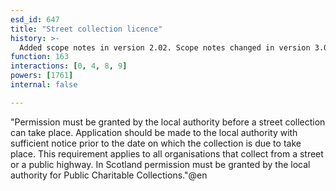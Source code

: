 ```yaml
---
esd_id: 647
title: "Street collection licence"
history: >-
  Added scope notes in version 2.02. Scope notes changed in version 3.00 to include Scottish legislation. Term name changed from 'Licence - street collection' to 'Licences - street collection' in version 3.00. Name changed to 'Street collection licence' in version 4.00.
function: 163
interactions: [0, 4, 8, 9]
powers: [1761]
internal: false

---
```


"Permission must be granted by the local authority before a street collection can take place. Application should be made to the local authority with sufficient notice prior to the date on which the collection is due to take place. This requirement applies to all organisations that collect from a street or a public highway. 
In Scotland permission must be granted by the local authority for Public Charitable Collections."@en

